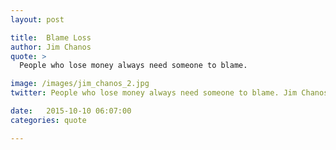 ```yaml
---
layout: post

title:  Blame Loss
author: Jim Chanos
quote: >
  People who lose money always need someone to blame.

image: /images/jim_chanos_2.jpg
twitter: People who lose money always need someone to blame. Jim Chanos http://quotes.stockflare.com/

date:   2015-10-10 06:07:00
categories: quote

---
```


